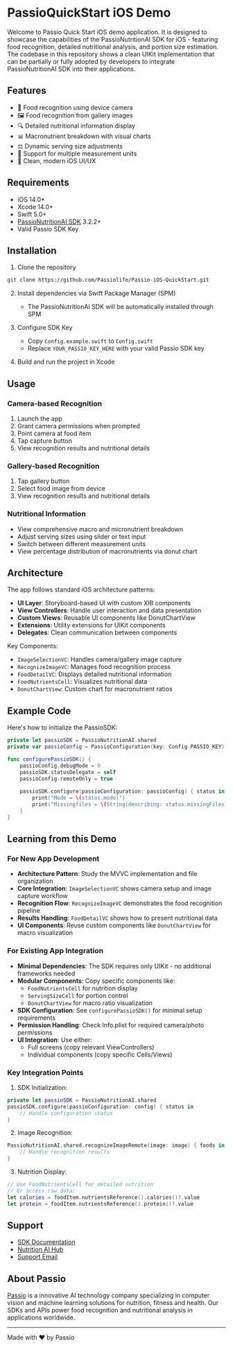 # PassioQuickStart iOS Demo

Welcome to Passio Quick Start iOS demo application. It is designed to showcase the capabilities of the PassioNutritionAI SDK for iOS - featuring food recognition, detailed nutritional analysis, and portion size estimation. The codebase in this repository shows a clean UIKit implementation that can be partially or fully adopted by developers to integrate PassioNutritionAI SDK into their applications.

## Features

- 📸 Food recognition using device camera
- 🖼️ Food recognition from gallery images  
- 🔍 Detailed nutritional information display
- 📊 Macronutrient breakdown with visual charts
- ⚖️ Dynamic serving size adjustments
- 🎯 Support for multiple measurement units
- 📱 Clean, modern iOS UI/UX

## Requirements

- iOS 14.0+
- Xcode 14.0+
- Swift 5.0+
- [PassioNutritionAI SDK](https://github.com/Passiolife/Passio-Nutrition-AI-iOS-SDK-Distribution) 3.2.2+
- Valid Passio SDK Key

## Installation

1. Clone the repository

  ```bash
  git clone https://github.com/Passiolife/Passio-iOS-QuickStart.git
  ```

2. Install dependencies via Swift Package Manager (SPM)
   - The PassioNutritionAI SDK will be automatically installed through SPM

3. Configure SDK Key
   - Copy `Config.example.swift` to `Config.swift`
   - Replace `YOUR_PASSIO_KEY_HERE` with your valid Passio SDK key

4. Build and run the project in Xcode

## Usage

### Camera-based Recognition
1. Launch the app
2. Grant camera permissions when prompted
3. Point camera at food item
4. Tap capture button
5. View recognition results and nutritional details

### Gallery-based Recognition
1. Tap gallery button
2. Select food image from device
3. View recognition results and nutritional details

### Nutritional Information
- View comprehensive macro and micronutrient breakdown
- Adjust serving sizes using slider or text input
- Switch between different measurement units
- View percentage distribution of macronutrients via donut chart

## Architecture

The app follows standard iOS architecture patterns:

- **UI Layer**: Storyboard-based UI with custom XIB components
- **View Controllers**: Handle user interaction and data presentation
- **Custom Views**: Reusable UI components like DonutChartView
- **Extensions**: Utility extensions for UIKit components
- **Delegates**: Clean communication between components

Key Components:
- `ImageSelectionVC`: Handles camera/gallery image capture
- `RecognizeImageVC`: Manages food recognition process
- `FoodDetailVC`: Displays detailed nutritional information
- `FoodNutrientsCell`: Visualizes nutritional data
- `DonutChartView`: Custom chart for macronutrient ratios

## Example Code

Here's how to initialize the PassioSDK:

  ```swift
  private let passioSDK = PassioNutritionAI.shared
  private var passioConfig = PassioConfiguration(key: Config.PASSIO_KEY)
  
  func configurePassioSDK() {
      passioConfig.debugMode = 0
      passioSDK.statusDelegate = self
      passioConfig.remoteOnly = true
      
      passioSDK.configure(passioConfiguration: passioConfig) { status in
          print("Mode = \(status.mode)")
          print("Missingfiles = \(String(describing: status.missingFiles))")
      }
  }
  ```

## Learning from this Demo

### For New App Development
- **Architecture Pattern**: Study the MVVC implementation and file organization
- **Core Integration**: `ImageSelectionVC` shows camera setup and image capture workflow
- **Recognition Flow**: `RecognizeImageVC` demonstrates the food recognition pipeline
- **Results Handling**: `FoodDetailVC` shows how to present nutritional data
- **UI Components**: Reuse custom components like `DonutChartView` for macro visualization

### For Existing App Integration
- **Minimal Dependencies**: The SDK requires only UIKit - no additional frameworks needed
- **Modular Components**: Copy specific components like:
  - `FoodNutrientsCell` for nutrition display
  - `ServingSizeCell` for portion control
  - `DonutChartView` for macro ratio visualization
- **SDK Configuration**: See `configurePassioSDK()` for minimal setup requirements
- **Permission Handling**: Check Info.plist for required camera/photo permissions
- **UI Integration**: Use either:
  - Full screens (copy relevant ViewControllers)
  - Individual components (copy specific Cells/Views)

### Key Integration Points
1. SDK Initialization:
  ```swift
  private let passioSDK = PassioNutritionAI.shared
  passioSDK.configure(passioConfiguration: config) { status in
      // Handle configuration status
  }
  ```

2. Image Recognition:
  ```swift
  PassioNutritionAI.shared.recognizeImageRemote(image: image) { foods in
      // Handle recognition results
  }
  ```

3. Nutrition Display:
  ```swift
  // Use FoodNutrientsCell for detailed nutrition
  // Or access raw data:
  let calories = foodItem.nutrientsReference().calories()?.value
  let protein = foodItem.nutrientsReference().protein()?.value
  ```

## Support

- [SDK Documentation](https://passio.gitbook.io/nutrition-ai)
- [Nutrition AI Hub](https://passio.gitbook.io/nutrition-ai-hub)
- [Support Email](admin@passiolife.com)

## About Passio

[Passio](https://passio.ai) is a innovative AI technology company specializing in computer vision and machine learning solutions for nutrition, fitness and health. Our SDKs and APIs power food recognition and nutritional analysis in applications worldwide.

---

Made with ❤️ by Passio 
